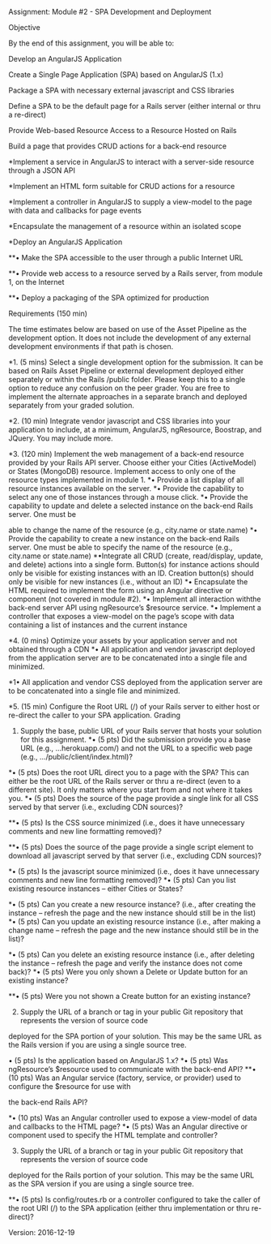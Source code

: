 Assignment: Module #2 - SPA Development and Deployment

Objective

By the end of this assignment, you will be able to:

Develop an AngularJS Application

Create a Single Page Application (SPA) based on AngularJS (1.x)

Package a SPA with necessary external javascript and CSS libraries

Define a SPA to be the default page for a Rails server (either internal or thru a re-direct)

Provide Web-based Resource Access to a Resource Hosted on Rails

Build a page that provides CRUD actions for a back-end resource

*Implement a service in AngularJS to interact with a server-side resource through a JSON API

*Implement an HTML form suitable for CRUD actions for a resource

*Implement a controller in AngularJS to supply a view-model to the page with data and callbacks for page events

*Encapsulate the management of a resource within an isolated scope

*Deploy an AngularJS Application

**• Make the SPA accessible to the user through a public Internet URL

**• Provide web access to a resource served by a Rails server, from module 1, on the Internet

**• Deploy a packaging of the SPA optimized for production

Requirements (150 min)


The time estimates below are based on use of the Asset Pipeline as the development option. It does not include the development of any external development environments if that path is chosen.

*1. (5 mins) Select a single development option for the submission. It can be based on Rails Asset Pipeline or external development deployed either separately or within the Rails /public folder. Please keep this to a single option to reduce any confusion on the peer grader. You are free to implement the alternate approaches in a separate branch and deployed separately from your graded solution.

*2. (10 min) Integrate vendor javascript and CSS libraries into your application to include, at a minimum, AngularJS, ngResource, Boostrap, and JQuery. You may include more.

*3. (120 min) Implement the web management of a back-end resource provided by your Rails API server. Choose either your Cities (ActiveModel) or States (MongoDB) resource. Implement access to only one of the resource types implemented in module 1. *• Provide a list display of all resource instances available on the server. *• Provide the capability to select any one of those instances through a mouse click. *• Provide the capability to update and delete a selected instance on the back-end Rails server. One must be

able to change the name of the resource (e.g., city.name or state.name) *• Provide the capability to create a new instance on the back-end Rails server. One must be able to specify the name of the resource (e.g., city.name or state.name) *•Integrate all CRUD (create, read/display, update, and delete) actions into a single form. Button(s) for instance actions should only be visible for existing instances with an ID. Creation button(s) should only be visible for new instances (i.e., without an ID) *• Encapsulate the HTML required to implement the form using an Angular directive or component (not covered in module #2). *• Implement all interaction withthe back-end server API using ngResource’s $resource service. *• Implement a controller that exposes a view-model on the page’s scope with data containing a list of instances and the current instance

*4. (0 mins) Optimize your assets by your application server and not obtained through a CDN *• All application and vendor javascript deployed from the application server are to be concatenated into a single file and minimized.

*1• All application and vendor CSS deployed from the application server are to be concatenated into a single file and minimized.

*5. (15 min) Configure the Root URL (/) of your Rails server to either host or re-direct the caller to your SPA application. Grading

1. Supply the base, public URL of your Rails server that hosts your solution for this assignment. *• (5 pts) Did the submission provide you a base URL (e.g., ...herokuapp.com/) and not the URL to a specific web page (e.g., .../public/client/index.html)?

*• (5 pts) Does the root URL direct you to a page with the SPA? This can either be the root URL of the Rails server or thru a re-direct (even to a different site). It only matters where you start from and not where it takes you. *• (5 pts) Does the source of the page provide a single link for all CSS served by that server (i.e., excluding CDN sources)?

**• (5 pts) Is the CSS source minimized (i.e., does it have unnecessary comments and new line formatting removed)?

**• (5 pts) Does the source of the page provide a single script element to download all javascript served by that server (i.e., excluding CDN sources)?

*• (5 pts) Is the javascript source minimized (i.e., does it have unnecessary comments and new line formatting removed)? *• (5 pts) Can you list existing resource instances – either Cities or States?

*• (5 pts) Can you create a new resource instance? (i.e., after creating the instance – refresh the page and the new instance should still be in the list) *• (5 pts) Can you update an existing resource instance (i.e., after making a change name – refresh the page and the new instance should still be in the list)?

*• (5 pts) Can you delete an existing resource instance (i.e., after deleting the instance – refresh the page and verify the instance does not come back)? *• (5 pts) Were you only shown a Delete or Update button for an existing instance?

**• (5 pts) Were you not shown a Create button for an existing instance?

2. Supply the URL of a branch or tag in your public Git repository that represents the version of source code

deployed for the SPA portion of your solution. This may be the same URL as the Rails version if you are using a single source tree.

• (5 pts) Is the application based on AngularJS 1.x? *• (5 pts) Was ngResource’s $resource used to communicate with the back-end API? **• (10 pts) Was an Angular service (factory, service, or provider) used to configure the $resource for use with

the back-end Rails API?

*• (10 pts) Was an Angular controller used to expose a view-model of data and callbacks to the HTML page? *• (5 pts) Was an Angular directive or component used to specify the HTML template and controller?

3. Supply the URL of a branch or tag in your public Git repository that represents the version of source code

deployed for the Rails portion of your solution. This may be the same URL as the SPA version if you are using a single source tree.

**• (5 pts) Is config/routes.rb or a controller configured to take the caller of the root URI (/) to the SPA application (either thru implementation or thru re-direct)? 

Version: 2016-12-19
